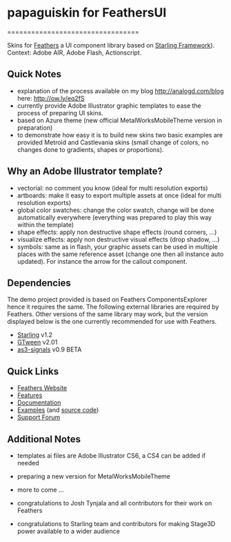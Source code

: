 # papaguiskin for FeathersUI
=================================

Skins for [Feathers](http://feathersui.com/) a UI component library based on [Starling Framework](http://starling-framework.org/)). Context: Adobe AIR, Adobe Flash, Actionscript.

## Quick Notes

* explanation of the process available on my blog http://analogd.com/blog here: http://ow.ly/eq2fS
* currently provide Adobe Illustrator graphic templates to ease the process of preparing UI skins.
* based on Azure theme (new official MetalWorksMobileTheme version in preparation)
* to demonstrate how easy it is to build new skins two basic examples are provided Metroid and Castlevania skins (small change of colors, no changes done to gradients, shapes or proportions). 

## Why an Adobe Illustrator template?

* vectorial: no comment you know (ideal for multi resolution exports)
* artboards: make it easy to export multiple assets at once (ideal for multi resolution exports)
* global color swatches: change the color swatch, change will be done automatically everywhere (everything was prepared to play this way within the template)
* shape effects: apply non destructive shape effects (round corners, ...)
* visualize effects: apply non destructive visual effects (drop shadow, ...)
* symbols: same as in flash, your graphic assets can be used in multiple places with the same reference asset (change one then all instance auto updated). For instance the arrow for the callout component.

## Dependencies

The demo project provided is based on Feathers ComponentsExplorer hence it requires the same. 
The following external libraries are required by Feathers. Other versions of the same library may work, but the version displayed below is the one currently recommended for use with Feathers.

* [Starling](http://gamua.com/starling/) v1.2
* [GTween](http://gskinner.com/libraries/gtween/) v2.01
* [as3-signals](https://github.com/robertpenner/as3-signals) v0.9 BETA

## Quick Links

* [Feathers Website](http://feathersui.com/)
* [Features](http://wiki.starling-framework.org/feathers/features)
* [Documentation](http://wiki.starling-framework.org/feathers/start)
* [Examples](http://feathersui.com/examples/) (and [source code](https://github.com/joshtynjala/feathers-examples))
* [Support Forum](http://forum.starling-framework.org/forum/feathers)

## Additional Notes

* templates ai files are Adobe Illustrator CS6, a CS4 can be added if needed
* preparing a new version for MetalWorksMobileTheme
* more to come ...

* congratulations to Josh Tynjala and all contributors for their work on Feathers
* congratulations to Starling team and contributors for making Stage3D power available to a wider audience
